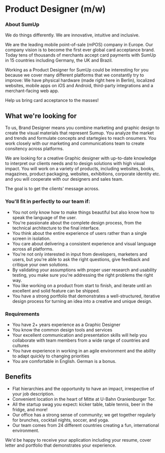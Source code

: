 # Product Designer (m/w)

### About SumUp
We do things differently. We are innovative, intuitive and inclusive.

We are the leading mobile point-of-sale (mPOS) company in Europe. Our company vision is to become the first ever global card acceptance brand. Today tens of thousands of merchants accept card payments with SumUp in 15 countries including Germany, the UK and Brazil.

Working as a Product Designer for SumUp could be interesting for you because we cover many different platforms that we constantly try to improve: We have physical hardware (made right here in Berlin), localized websites, mobile apps on iOS and Android, third-party integrations and a merchant-facing web app.

Help us bring card acceptance to the masses!

## What we're looking for
To us, Brand Designer means you combine marketing and graphic design to create the visual materials that represent Sumup. You analyze the market and trends and formulate concepts and startegies to reach onsumers. You work closely with our marketing and communications team to create consitency across platforms.

We are looking for a creative Graphic designer with up-to-date knowledge to interpret our clients needs and to design solutions with high visual impact. You will work on a variety of products, including websites, books, magazines, product packaging, websites, exhibitions, corporate identity etc. and you will cooperate with our designers and sales team.

The goal is to get the clients’ message across.

### You'll fit in perfectly to our team if:

* You not only know how to make things beautiful but also know how to speak the language of the user.
* You're passionate about the complete design process, from the technical architecture to the final interface.
* You think about the entire experience of users rather than a single screen in isolation.
* You care about delivering a consistent experience and visual language across all platforms.
* You're not only interested in input from developers, marketers and users, but you're able to ask the right questions, give feedback and critique your own solutions.
* By validating your assumptions with proper user research and usability testing, you make sure you're addressing the right problems the right way.
* You like working on a product from start to finish, and iterate until an excellent and solid feature can be shipped.
* You have a strong portfolio that demonstrates a well-structured, iterative design process for turning an idea into a creative and unique design.

### Requirements
* You have 2+ years experience as a Graphic Designer
* You know the common design tools and services
* Your excellent communication and presentation skills will help you collaborate with team members from a wide range of countries and cultures
* You have experience in working in an agile environment and the ability to adapt quickly to changing priorities
* You are comfortable in English. German is a bonus.

## Benefits
* Flat hierarchies and the opportunity to have an impact, irrespective of your job description.
* Convenient location in the heart of Mitte at U-Bahn Oranienburger Tor.
* All the startup swag you expect: kicker table, table tennis, beer in the fridge, and more!
* Our office has a strong sense of community; we get together regularly for brunches, cocktail nights, soccer, and yoga.
* Our team comes from 24 different countries creating a fun, international environment.

We'd be happy to receive your application including your resume, cover letter and portfolio that demonstrates your experience.